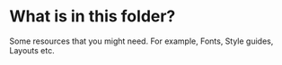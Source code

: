 # What is in this folder?
Some resources that you might need.
For example, Fonts, Style guides, Layouts etc.
